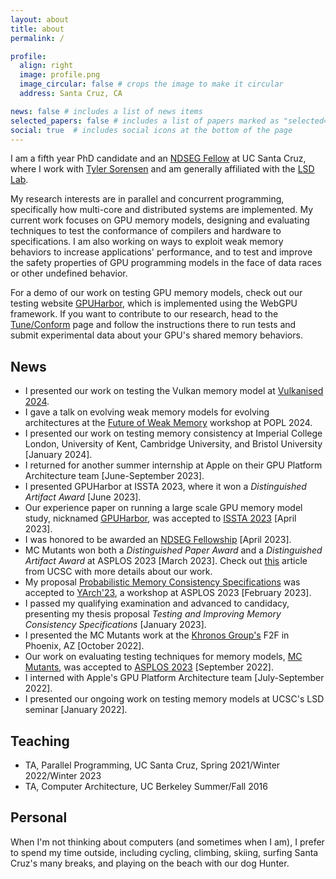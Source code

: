 ```yaml
---
layout: about
title: about
permalink: /

profile:
  align: right
  image: profile.png
  image_circular: false # crops the image to make it circular
  address: Santa Cruz, CA

news: false # includes a list of news items
selected_papers: false # includes a list of papers marked as "selected={true}"
social: true  # includes social icons at the bottom of the page
---
```


I am a fifth year PhD candidate and an [NDSEG Fellow](https://ndseg.org/) at UC Santa Cruz, where I work with [Tyler Sorensen](https://users.soe.ucsc.edu/~tsorensen/) and am generally affiliated with the [LSD Lab](https://lsd.ucsc.edu/).

My research interests are in parallel and concurrent programming, specifically how multi-core and distributed systems are implemented. My current work focuses on GPU memory models, designing and evaluating techniques to test the conformance of compilers and hardware to specifications. I am also working on ways to exploit weak memory behaviors to increase applications' performance, and to test and improve the safety properties of GPU programming models in the face of data races or other undefined behavior.

For a demo of our work on testing GPU memory models, check out our testing website [GPUHarbor](https://gpuharbor.ucsc.edu/webgpu-mem-testing), which is implemented using the WebGPU framework. If you want to contribute to our research, head to the [Tune/Conform](https://gpuharbor.ucsc.edu/webgpu-mem-testing/tuning/) page and follow the instructions there to run tests and submit experimental data about your GPU's shared memory behaviors.

## News
* I presented our work on testing the Vulkan memory model at [Vulkanised 2024](https://vulkan.org/events/vulkanised-2024).
* I gave a talk on evolving weak memory models for evolving architectures at the [Future of Weak Memory](https://popl24.sigplan.org/home/fowm-2024) workshop at POPL 2024.
* I presented our work on testing memory consistency at Imperial College London, University of Kent, Cambridge University, and Bristol University [January 2024].
* I returned for another summer internship at Apple on their GPU Platform Architecture team [June-September 2023].
* I presented GPUHarbor at ISSTA 2023, where it won a _Distinguished Artifact Award_ [June 2023].
* Our experience paper on running a large scale GPU memory model study, nicknamed [GPUHarbor](assets/pdf/gpuharbor.pdf), was accepted to [ISSTA 2023](https://conf.researchr.org/home/issta-2023) [April 2023].
* I was honored to be awarded an [NDSEG Fellowship](https://ndseg.org/) [April 2023].
* MC Mutants won both a _Distinguished Paper Award_ and a _Distinguished Artifact Award_ at ASPLOS 2023 [March 2023]. Check out [this](https://news.ucsc.edu/2023/03/sorensen-bugs.html) article from UCSC with more details about our work.
* My proposal [Probabilistic Memory Consistency Specifications](assets/pdf/yarch_pmcs.pdf) was accepted to [YArch'23](https://web.mit.edu/yarch2023/), a workshop at ASPLOS 2023 [February 2023].
* I passed my qualifying examination and advanced to candidacy, presenting my thesis proposal _Testing and Improving Memory Consistency Specifications_ [January 2023].
* I presented the MC Mutants work at the [Khronos Group's](https://www.khronos.org/) F2F in Phoenix, AZ [October 2022].
* Our work on evaluating testing techniques for memory models, [MC Mutants](assets/pdf/mc_mutants.pdf), was accepted to [ASPLOS 2023](https://www.asplos-conference.org/asplos2023/) [September 2022].
* I interned with Apple's GPU Platform Architecture team [July-September 2022].
* I presented our ongoing work on testing memory models at UCSC's LSD seminar [January 2022].

## Teaching
* TA, Parallel Programming, UC Santa Cruz, Spring 2021/Winter 2022/Winter 2023
* TA, Computer Architecture, UC Berkeley Summer/Fall 2016

## Personal

When I'm not thinking about computers (and sometimes when I am), I prefer to spend my time outside, including cycling, climbing, skiing, surfing Santa Cruz's many breaks, and playing on the beach with our dog Hunter.
